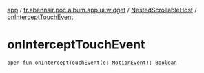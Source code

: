 [app](../../index.md) / [fr.abennsir.poc.album.app.ui.widget](../index.md) / [NestedScrollableHost](index.md) / [onInterceptTouchEvent](./on-intercept-touch-event.md)

# onInterceptTouchEvent

`open fun onInterceptTouchEvent(e: `[`MotionEvent`](https://developer.android.com/reference/android/view/MotionEvent.html)`): `[`Boolean`](https://kotlinlang.org/api/latest/jvm/stdlib/kotlin/-boolean/index.html)